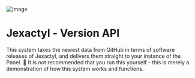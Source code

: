 ![image](https://cdn.discordapp.com/attachments/1012411945141424218/1012430446556090468/JexactylBannerBasic.jpg)

# Jexactyl - Version API

This system takes the newest data from GitHub in terms of software releases of Jexactyl, and delivers them straight to your instance of the Panel.
:construction: It is not recommended that you run this yourself - this is merely a demonstration of how this system works and functions.
